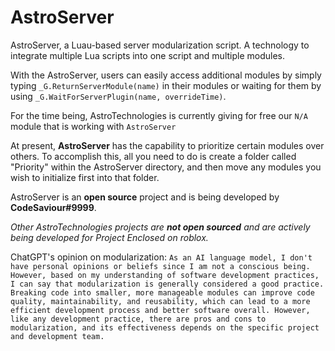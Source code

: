 # AstroServer

AstroServer, a Luau-based server modularization script. A technology to integrate multiple Lua scripts into one script and multiple modules. 

With the AstroServer, users can easily access additional modules by simply typing `_G.ReturnServerModule(name)` in their modules or waiting for them by using `_G.WaitForServerPlugin(name, overrideTime)`. 

For the time being, AstroTechnologies is currently giving for free our `N/A` module that is working with `AstroServer`

At present, **AstroServer** has the capability to prioritize certain modules over others. To accomplish this, all you need to do is create a folder called "Priority" within the AstroServer directory, and then move any modules you wish to initialize first into that folder.

AstroServer is an **open source** project and is being developed by **CodeSaviour#9999**.


*Other AstroTechnologies projects are **not open sourced** and are actively being developed for Project Enclosed on roblox.*


ChatGPT's opinion on modularization: 
`As an AI language model, I don't have personal opinions or beliefs since I am not a conscious being. However, based on my understanding of software development practices, I can say that modularization is generally considered a good practice. Breaking code into smaller, more manageable modules can improve code quality, maintainability, and reusability, which can lead to a more efficient development process and better software overall. However, like any development practice, there are pros and cons to modularization, and its effectiveness depends on the specific project and development team.`

